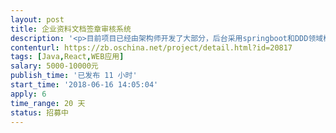 ```yaml
---                
layout: post       
title: 企业资料文档签章审核系统           
description: '<p>目前项目已经由架构师开发了大部分，后台采用springboot和DDD领域模型开发，前端采用ant design/reactjs。</p><p>由于工期较赶，且个人时间有限，现发布合作需求，寻求开发者有偿支持，要求开发者熟悉Java或reactjs，最好是全栈。</p><p>具体需求如下：</p><p>1、企业建立自己的企业资料档案，用于跟其他企业交换、签电子合同并加盖电子章</p><p>2、企业建立产品资料档案，可发送给其他企业</p><p>3、企业可以接收其他企业资料档案，审核通过并回传合同，视为双方已建立合作关系</p><p>4、企业可以接收已建立合作关系的产品档案，审核通过后，可归档存储，可发送给下游企业</p><p>5、企业人员有管理员、业务员、签章员等角色组成，分别完成自己有权限的工作</p>'     
contenturl: https://zb.oschina.net/project/detail.html?id=20817      
tags: [Java,React,WEB应用]            
salary: 5000-10000元          
publish_time: '已发布 11 小时'         
start_time: '2018-06-16 14:05:04'           
apply: 6                   
time_range: 20 天              
status: 招募中                  
---                 
```

